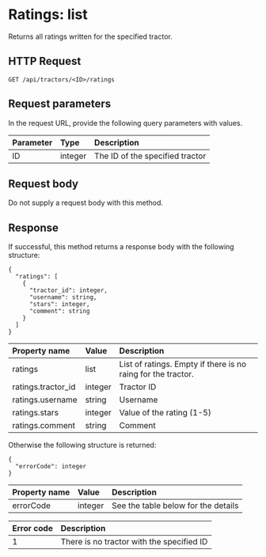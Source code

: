 # Ratings: list

Returns all ratings written for the specified tractor.

## HTTP Request

```text
GET /api/tractors/<ID>/ratings
```

## Request parameters

In the request URL, provide the following query parameters with values.

| Parameter | Type    | Description                     |
|:----------|:--------|:--------------------------------|
| ID        | integer | The ID of the specified tractor |

## Request body

Do not supply a request body with this method.

## Response

If successful, this method returns a response body with the following structure:

```text
{
  "ratings": [
    {
      "tractor_id": integer,
      "username": string,
      "stars": integer,
      "comment": string
    }
  ]
}
```

| Property name      | Value   | Description                                                  |
|:-------------------|:--------|:-------------------------------------------------------------|
| ratings            | list    | List of ratings. Empty if there is no raing for the tractor. |
| ratings.tractor_id | integer | Tractor ID                                                   |
| ratings.username   | string  | Username                                                     |
| ratings.stars      | integer | Value of the rating (1-5)                                    |
| ratings.comment    | string  | Comment                                                      |

Otherwise the following structure is returned:

```text
{
  "errorCode": integer
}
```

| Property name | Value   | Description                         |
|:--------------|:--------|:------------------------------------|
| errorCode     | integer | See the table below for the details |

| Error code | Description                               |
|:-----------|:------------------------------------------|
| 1          | There is no tractor with the specified ID |
